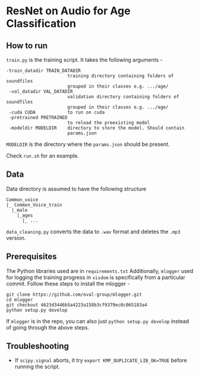 # ResNet on Audio for Age Classification

## How to run
`train.py` is the training script. It takes the following arguments -  

```
-train_datadir TRAIN_DATADIR
                       training directory containing folders of soundfiles
                       grouped in their classes e.g. .../age/
 -val_datadir VAL_DATADIR
                       validation directory containing folders of soundfiles
                       grouped in their classes e.g. .../age/
 -cuda CUDA            to run on cuda
 -pretrained PRETRAINED
                       to reload the preexisting model
 -modeldir MODELDIR    directory to store the model. Should contain
                       params.json
```

`MODELDIR` is the directory where the `params.json` should be present.

Check `run.sh` for an example.

## Data

Data directory is assumed to have the following structure
```
Common_voice
|_ Common_Voice_train
  |_male
    |_ages
      |_ ...
```

`data_cleaning.py` converts the data to `.wav` format and deletes the `.mp3` version.

## Prerequisites
The Python libraries used are in `requirements.txt`
Additionally, `mlogger` used for logging the training progress in `visdom` is specifically from a particular commit. Follow these steps to install the mlogger -

```
git clone https://github.com/oval-group/mlogger.git
cd mlogger
git checkout 4623d3446b5a4223a158b3cf9379ec0c065183a4
python setup.py develop
```

If `mlogger` is in the repo, you can also just  `python setup.py develop` instead of going through the above steps.

## Troubleshooting

* If `scipy.signal` aborts, it try `export KMP_DUPLICATE_LIB_OK=TRUE` before running the script.
